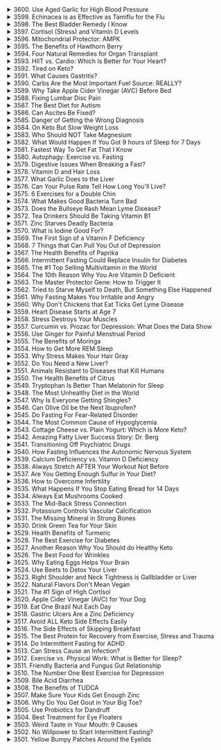 <details>
<summary>3600. Use Aged Garlic for High Blood Pressure</summary>

<a href="https://www.youtube.com/watch?v=vKx_8hvchkU" target="_blank">
    <img src="https://img.youtube.com/vi/vKx_8hvchkU/maxresdefault.jpg" width="200">
</a>


</details>

<details>
<summary>3599. Echinacea is as Effective as Tamiflu for the Flu</summary>

<a href="https://www.youtube.com/watch?v=Y1qSA1Y8wT4" target="_blank">
    <img src="https://img.youtube.com/vi/Y1qSA1Y8wT4/maxresdefault.jpg" width="200">
</a>


</details>

<details>
<summary>3598. The Best Bladder Remedy I Know</summary>

<a href="https://www.youtube.com/watch?v=SUPlWpf6vY4" target="_blank">
    <img src="https://img.youtube.com/vi/SUPlWpf6vY4/maxresdefault.jpg" width="200">
</a>


</details>

<details>
<summary>3597. Cortisol (Stress) and Vitamin D Levels</summary>

<a href="https://www.youtube.com/watch?v=HAUdHuApCG4" target="_blank">
    <img src="https://img.youtube.com/vi/HAUdHuApCG4/maxresdefault.jpg" width="200">
</a>


</details>

<details>
<summary>3596. Mitochondrial Protector: AMPK</summary>

<a href="https://www.youtube.com/watch?v=C5-woTbSCdI" target="_blank">
    <img src="https://img.youtube.com/vi/C5-woTbSCdI/maxresdefault.jpg" width="200">
</a>


</details>

<details>
<summary>3595. The Benefits of Hawthorn Berry</summary>

<a href="https://www.youtube.com/watch?v=84ZNrBoVNKU" target="_blank">
    <img src="https://img.youtube.com/vi/84ZNrBoVNKU/maxresdefault.jpg" width="200">
</a>


</details>

<details>
<summary>3594. Four Natural Remedies for Organ Transplant</summary>

<a href="https://www.youtube.com/watch?v=CW2--UKCziU" target="_blank">
    <img src="https://img.youtube.com/vi/CW2--UKCziU/maxresdefault.jpg" width="200">
</a>


</details>

<details>
<summary>3593. HIIT vs. Cardio: Which Is Better for Your Heart?</summary>

<a href="https://www.youtube.com/watch?v=q9jZ9xA-14Y" target="_blank">
    <img src="https://img.youtube.com/vi/q9jZ9xA-14Y/maxresdefault.jpg" width="200">
</a>


</details>

<details>
<summary>3592. Tired on Keto?</summary>

<a href="https://www.youtube.com/watch?v=v6-GadA80v8" target="_blank">
    <img src="https://img.youtube.com/vi/v6-GadA80v8/maxresdefault.jpg" width="200">
</a>


</details>

<details>
<summary>3591. What Causes Gastritis?</summary>

<a href="https://www.youtube.com/watch?v=5jVdzs_Xd7I" target="_blank">
    <img src="https://img.youtube.com/vi/5jVdzs_Xd7I/maxresdefault.jpg" width="200">
</a>


</details>

<details>
<summary>3590. Carbs Are the Most Important Fuel Source: REALLY?</summary>

<a href="https://www.youtube.com/watch?v=N_qi8cLJDfg" target="_blank">
    <img src="https://img.youtube.com/vi/N_qi8cLJDfg/maxresdefault.jpg" width="200">
</a>


</details>

<details>
<summary>3589. Why Take Apple Cider Vinegar (AVC) Before Bed</summary>

<a href="https://www.youtube.com/watch?v=fKnyQjL_NpY" target="_blank">
    <img src="https://img.youtube.com/vi/fKnyQjL_NpY/maxresdefault.jpg" width="200">
</a>


</details>

<details>
<summary>3588. Fixing Lumbar Disc Pain</summary>

<a href="https://www.youtube.com/watch?v=-uYsq1axkKE" target="_blank">
    <img src="https://img.youtube.com/vi/-uYsq1axkKE/maxresdefault.jpg" width="200">
</a>


</details>

<details>
<summary>3587. The Best Diet for Autism</summary>

<a href="https://www.youtube.com/watch?v=yVNpnKI9JTY" target="_blank">
    <img src="https://img.youtube.com/vi/yVNpnKI9JTY/maxresdefault.jpg" width="200">
</a>


</details>

<details>
<summary>3586. Can Ascites Be Fixed?</summary>

<a href="https://www.youtube.com/watch?v=YLXh7kIg9bY" target="_blank">
    <img src="https://img.youtube.com/vi/YLXh7kIg9bY/maxresdefault.jpg" width="200">
</a>


</details>

<details>
<summary>3585. Danger of Getting the Wrong Diagnosis</summary>

<a href="https://www.youtube.com/watch?v=glERE0OJZAs" target="_blank">
    <img src="https://img.youtube.com/vi/glERE0OJZAs/maxresdefault.jpg" width="200">
</a>


</details>

<details>
<summary>3584. On Keto But Slow Weight Loss</summary>

<a href="https://www.youtube.com/watch?v=VVdRL1ATcR4" target="_blank">
    <img src="https://img.youtube.com/vi/VVdRL1ATcR4/maxresdefault.jpg" width="200">
</a>


</details>

<details>
<summary>3583. Who Should NOT Take Magnesium</summary>

<a href="https://www.youtube.com/watch?v=sbVnHbMiKSM" target="_blank">
    <img src="https://img.youtube.com/vi/sbVnHbMiKSM/maxresdefault.jpg" width="200">
</a>


</details>

<details>
<summary>3582. What Would Happen If You Got 9 hours of Sleep for 7 Days</summary>

<a href="https://www.youtube.com/watch?v=mfgpEVroBPU" target="_blank">
    <img src="https://img.youtube.com/vi/mfgpEVroBPU/maxresdefault.jpg" width="200">
</a>


</details>

<details>
<summary>3581. Fastest Way To Get Fat That I Know</summary>

<a href="https://www.youtube.com/watch?v=uQRFJ4fTx6M" target="_blank">
    <img src="https://img.youtube.com/vi/uQRFJ4fTx6M/maxresdefault.jpg" width="200">
</a>


</details>

<details>
<summary>3580. Autophagy: Exercise vs. Fasting</summary>

<a href="https://www.youtube.com/watch?v=Pib5BVgqkV4" target="_blank">
    <img src="https://img.youtube.com/vi/Pib5BVgqkV4/maxresdefault.jpg" width="200">
</a>


</details>

<details>
<summary>3579. Digestive Issues When Breaking a Fast?</summary>

<a href="https://www.youtube.com/watch?v=0QgWWVilUoY" target="_blank">
    <img src="https://img.youtube.com/vi/0QgWWVilUoY/maxresdefault.jpg" width="200">
</a>


</details>

<details>
<summary>3578. Vitamin D and Hair Loss</summary>

<a href="https://www.youtube.com/watch?v=0Q0x3_X9NEY" target="_blank">
    <img src="https://img.youtube.com/vi/0Q0x3_X9NEY/maxresdefault.jpg" width="200">
</a>


</details>

<details>
<summary>3577. What Garlic Does to the Liver</summary>

<a href="https://www.youtube.com/watch?v=2GbFi1dzVUw" target="_blank">
    <img src="https://img.youtube.com/vi/2GbFi1dzVUw/maxresdefault.jpg" width="200">
</a>


</details>

<details>
<summary>3576. Can Your Pulse Rate Tell How Long You'll Live?</summary>

<a href="https://www.youtube.com/watch?v=4uoCRPVbWdM" target="_blank">
    <img src="https://img.youtube.com/vi/4uoCRPVbWdM/maxresdefault.jpg" width="200">
</a>


</details>

<details>
<summary>3575. 6 Exercises for a Double Chin</summary>

<a href="https://www.youtube.com/watch?v=Img7XhTZhxg" target="_blank">
    <img src="https://img.youtube.com/vi/Img7XhTZhxg/maxresdefault.jpg" width="200">
</a>


</details>

<details>
<summary>3574. What Makes Good Bacteria Turn Bad</summary>

<a href="https://www.youtube.com/watch?v=O0B8vRvIY2Q" target="_blank">
    <img src="https://img.youtube.com/vi/O0B8vRvIY2Q/maxresdefault.jpg" width="200">
</a>


</details>

<details>
<summary>3573. Does the Bullseye Rash Mean Lyme Disease?</summary>

<a href="https://www.youtube.com/watch?v=NBiOZEWPLkE" target="_blank">
    <img src="https://img.youtube.com/vi/NBiOZEWPLkE/maxresdefault.jpg" width="200">
</a>


</details>

<details>
<summary>3572. Tea Drinkers Should Be Taking Vitamin B1</summary>

<a href="https://www.youtube.com/watch?v=fL9wUokJLcc" target="_blank">
    <img src="https://img.youtube.com/vi/fL9wUokJLcc/maxresdefault.jpg" width="200">
</a>


</details>

<details>
<summary>3571. Zinc Starves Deadly Bacteria</summary>

<a href="https://www.youtube.com/watch?v=PgZgRnnAeQs" target="_blank">
    <img src="https://img.youtube.com/vi/PgZgRnnAeQs/maxresdefault.jpg" width="200">
</a>


</details>

<details>
<summary>3570. What is Iodine Good For?</summary>

<a href="https://www.youtube.com/watch?v=dLNAO-w35-4" target="_blank">
    <img src="https://img.youtube.com/vi/dLNAO-w35-4/maxresdefault.jpg" width="200">
</a>


</details>

<details>
<summary>3569. The First Sign of a Vitamin F Deficiency</summary>

<a href="https://www.youtube.com/watch?v=5fba6co3tDM" target="_blank">
    <img src="https://img.youtube.com/vi/5fba6co3tDM/maxresdefault.jpg" width="200">
</a>


</details>

<details>
<summary>3568. 7 Things that Can Pull You Out of Depression</summary>

<a href="https://www.youtube.com/watch?v=SFSCcG53H6c" target="_blank">
    <img src="https://img.youtube.com/vi/SFSCcG53H6c/maxresdefault.jpg" width="200">
</a>


</details>

<details>
<summary>3567. The Health Benefits of Paprika</summary>

<a href="https://www.youtube.com/watch?v=nxelLesv1MI" target="_blank">
    <img src="https://img.youtube.com/vi/nxelLesv1MI/maxresdefault.jpg" width="200">
</a>


</details>

<details>
<summary>3566. Intermittent Fasting Could Replace Insulin for Diabetes</summary>

<a href="https://www.youtube.com/watch?v=PQWDBd2wASg" target="_blank">
    <img src="https://img.youtube.com/vi/PQWDBd2wASg/maxresdefault.jpg" width="200">
</a>


</details>

<details>
<summary>3565. The #1 Top Selling Multivitamin in the World</summary>

<a href="https://www.youtube.com/watch?v=iB1_KJAvG-0" target="_blank">
    <img src="https://img.youtube.com/vi/iB1_KJAvG-0/maxresdefault.jpg" width="200">
</a>


</details>

<details>
<summary>3564. The 10th Reason Why You Are Vitamin D Deficient</summary>

<a href="https://www.youtube.com/watch?v=VvNxY8rThQM" target="_blank">
    <img src="https://img.youtube.com/vi/VvNxY8rThQM/maxresdefault.jpg" width="200">
</a>


</details>

<details>
<summary>3563. The Master Protector Gene: How to Trigger It</summary>

<a href="https://www.youtube.com/watch?v=UT8GbTBNmSI" target="_blank">
    <img src="https://img.youtube.com/vi/UT8GbTBNmSI/maxresdefault.jpg" width="200">
</a>


</details>

<details>
<summary>3562. Tried to Starve Myself to Death, But Something Else Happened</summary>

<a href="https://www.youtube.com/watch?v=NRB8ZF8gpKg" target="_blank">
    <img src="https://img.youtube.com/vi/NRB8ZF8gpKg/maxresdefault.jpg" width="200">
</a>


</details>

<details>
<summary>3561. Why Fasting Makes You Irritable and Angry</summary>

<a href="https://www.youtube.com/watch?v=f5752J6YBag" target="_blank">
    <img src="https://img.youtube.com/vi/f5752J6YBag/maxresdefault.jpg" width="200">
</a>


</details>

<details>
<summary>3560. Why Don't Chickens that Eat Ticks Get Lyme Disease</summary>

<a href="https://www.youtube.com/watch?v=Zn8VYEWcoUk" target="_blank">
    <img src="https://img.youtube.com/vi/Zn8VYEWcoUk/maxresdefault.jpg" width="200">
</a>


</details>

<details>
<summary>3559. Heart Disease Starts at Age 7</summary>

<a href="https://www.youtube.com/watch?v=qAf3moFxZKU" target="_blank">
    <img src="https://img.youtube.com/vi/qAf3moFxZKU/maxresdefault.jpg" width="200">
</a>


</details>

<details>
<summary>3558. Stress Destroys Your Muscles</summary>

<a href="https://www.youtube.com/watch?v=PvDlhH_yo1A" target="_blank">
    <img src="https://img.youtube.com/vi/PvDlhH_yo1A/maxresdefault.jpg" width="200">
</a>


</details>

<details>
<summary>3557. Curcumin vs. Prozac for Depression: What Does the Data Show</summary>

<a href="https://www.youtube.com/watch?v=hSoDtNrVzV0" target="_blank">
    <img src="https://img.youtube.com/vi/hSoDtNrVzV0/maxresdefault.jpg" width="200">
</a>


</details>

<details>
<summary>3556. Use Ginger for Painful Menstrual Period</summary>

<a href="https://www.youtube.com/watch?v=-1yof30AgyM" target="_blank">
    <img src="https://img.youtube.com/vi/-1yof30AgyM/maxresdefault.jpg" width="200">
</a>


</details>

<details>
<summary>3555. The Benefits of Moringa</summary>

<a href="https://www.youtube.com/watch?v=OhD9C89hrqk" target="_blank">
    <img src="https://img.youtube.com/vi/OhD9C89hrqk/maxresdefault.jpg" width="200">
</a>


</details>

<details>
<summary>3554. How to Get More REM Sleep</summary>

<a href="https://www.youtube.com/watch?v=25D2vg37DL0" target="_blank">
    <img src="https://img.youtube.com/vi/25D2vg37DL0/maxresdefault.jpg" width="200">
</a>


</details>

<details>
<summary>3553. Why Stress Makes Your Hair Gray</summary>

<a href="https://www.youtube.com/watch?v=Sjg3PvRwUDM" target="_blank">
    <img src="https://img.youtube.com/vi/Sjg3PvRwUDM/maxresdefault.jpg" width="200">
</a>


</details>

<details>
<summary>3552. Do You Need a New Liver?</summary>

<a href="https://www.youtube.com/watch?v=6fPFjJc8_OA" target="_blank">
    <img src="https://img.youtube.com/vi/6fPFjJc8_OA/maxresdefault.jpg" width="200">
</a>


</details>

<details>
<summary>3551. Animals Resistant to Diseases that Kill Humans</summary>

<a href="https://www.youtube.com/watch?v=n4ydqH2-AAI" target="_blank">
    <img src="https://img.youtube.com/vi/n4ydqH2-AAI/maxresdefault.jpg" width="200">
</a>


</details>

<details>
<summary>3550. The Health Benefits of Citrus</summary>

<a href="https://www.youtube.com/watch?v=zWpys9fQF8A" target="_blank">
    <img src="https://img.youtube.com/vi/zWpys9fQF8A/maxresdefault.jpg" width="200">
</a>


</details>

<details>
<summary>3549. Tryptophan Is Better Than Melatonin for Sleep</summary>

<a href="https://www.youtube.com/watch?v=7IF65zWDkjU" target="_blank">
    <img src="https://img.youtube.com/vi/7IF65zWDkjU/maxresdefault.jpg" width="200">
</a>


</details>

<details>
<summary>3548. The Most Unhealthy Diet in the World</summary>

<a href="https://www.youtube.com/watch?v=YLXmhz-AKEU" target="_blank">
    <img src="https://img.youtube.com/vi/YLXmhz-AKEU/maxresdefault.jpg" width="200">
</a>


</details>

<details>
<summary>3547. Why Is Everyone Getting Shingles?</summary>

<a href="https://www.youtube.com/watch?v=o5n7IZXcCHU" target="_blank">
    <img src="https://img.youtube.com/vi/o5n7IZXcCHU/maxresdefault.jpg" width="200">
</a>


</details>

<details>
<summary>3546. Can Olive Oil be the Next Ibuprofen?</summary>

<a href="https://www.youtube.com/watch?v=fV8tCONOf6k" target="_blank">
    <img src="https://img.youtube.com/vi/fV8tCONOf6k/maxresdefault.jpg" width="200">
</a>


</details>

<details>
<summary>3545. Do Fasting For Fear-Related Disorder</summary>

<a href="https://www.youtube.com/watch?v=NRRr6ZjKaxQ" target="_blank">
    <img src="https://img.youtube.com/vi/NRRr6ZjKaxQ/maxresdefault.jpg" width="200">
</a>


</details>

<details>
<summary>3544. The Most Common Cause of Hypoglycemia</summary>

<a href="https://www.youtube.com/watch?v=z3fIF0kmRhs" target="_blank">
    <img src="https://img.youtube.com/vi/z3fIF0kmRhs/maxresdefault.jpg" width="200">
</a>


</details>

<details>
<summary>3543. Cottage Cheese vs. Plain Yogurt: Which is More Keto?</summary>

<a href="https://www.youtube.com/watch?v=rYYiZVFUm_A" target="_blank">
    <img src="https://img.youtube.com/vi/rYYiZVFUm_A/maxresdefault.jpg" width="200">
</a>


</details>

<details>
<summary>3542. Amazing Fatty Liver Success Story: Dr. Berg</summary>

<a href="https://www.youtube.com/watch?v=ZkpD2CzMV4o" target="_blank">
    <img src="https://img.youtube.com/vi/ZkpD2CzMV4o/maxresdefault.jpg" width="200">
</a>


</details>

<details>
<summary>3541. Transitioning Off Psychiatric Drugs</summary>

<a href="https://www.youtube.com/watch?v=eGCHc7Lj2SM" target="_blank">
    <img src="https://img.youtube.com/vi/eGCHc7Lj2SM/maxresdefault.jpg" width="200">
</a>


</details>

<details>
<summary>3540. How Fasting Influences the Autonomic Nervous System</summary>

<a href="https://www.youtube.com/watch?v=7XYRNWQx7K4" target="_blank">
    <img src="https://img.youtube.com/vi/7XYRNWQx7K4/maxresdefault.jpg" width="200">
</a>


</details>

<details>
<summary>3539. Calcium Deficiency vs. Vitamin D Deficiency</summary>

<a href="https://www.youtube.com/watch?v=OlV-98bp7z4" target="_blank">
    <img src="https://img.youtube.com/vi/OlV-98bp7z4/maxresdefault.jpg" width="200">
</a>


</details>

<details>
<summary>3538. Always Stretch AFTER Your Workout Not Before</summary>

<a href="https://www.youtube.com/watch?v=ZbWGkaryJVA" target="_blank">
    <img src="https://img.youtube.com/vi/ZbWGkaryJVA/maxresdefault.jpg" width="200">
</a>


</details>

<details>
<summary>3537. Are You Getting Enough Sulfur in Your Diet?</summary>

<a href="https://www.youtube.com/watch?v=O3EQ_w5yDKo" target="_blank">
    <img src="https://img.youtube.com/vi/O3EQ_w5yDKo/maxresdefault.jpg" width="200">
</a>


</details>

<details>
<summary>3536. How to Overcome Infertility</summary>

<a href="https://www.youtube.com/watch?v=xxwqpMOMM34" target="_blank">
    <img src="https://img.youtube.com/vi/xxwqpMOMM34/maxresdefault.jpg" width="200">
</a>


</details>

<details>
<summary>3535. What Happens If You Stop Eating Bread for 14 Days</summary>

<a href="https://www.youtube.com/watch?v=IrStg3cn2u0" target="_blank">
    <img src="https://img.youtube.com/vi/IrStg3cn2u0/maxresdefault.jpg" width="200">
</a>


</details>

<details>
<summary>3534. Always Eat Mushrooms Cooked</summary>

<a href="https://www.youtube.com/watch?v=OcxAJy9hcUc" target="_blank">
    <img src="https://img.youtube.com/vi/OcxAJy9hcUc/maxresdefault.jpg" width="200">
</a>


</details>

<details>
<summary>3533. The Mid-Back Stress Connection</summary>

<a href="https://www.youtube.com/watch?v=Virln1LFRVs" target="_blank">
    <img src="https://img.youtube.com/vi/Virln1LFRVs/maxresdefault.jpg" width="200">
</a>


</details>

<details>
<summary>3532. Potassium Controls Vascular Calcification</summary>

<a href="https://www.youtube.com/watch?v=8oBGJn64-2M" target="_blank">
    <img src="https://img.youtube.com/vi/8oBGJn64-2M/maxresdefault.jpg" width="200">
</a>


</details>

<details>
<summary>3531. The Missing Mineral in Strong Bones</summary>

<a href="https://www.youtube.com/watch?v=1T_L9qBcePk" target="_blank">
    <img src="https://img.youtube.com/vi/1T_L9qBcePk/maxresdefault.jpg" width="200">
</a>


</details>

<details>
<summary>3530. Drink Green Tea for Your Skin</summary>

<a href="https://www.youtube.com/watch?v=KgaIlep9AQ0" target="_blank">
    <img src="https://img.youtube.com/vi/KgaIlep9AQ0/maxresdefault.jpg" width="200">
</a>


</details>

<details>
<summary>3529. Health Benefits of Turmeric</summary>

<a href="https://www.youtube.com/watch?v=E2LRCK6AQ0Y" target="_blank">
    <img src="https://img.youtube.com/vi/E2LRCK6AQ0Y/maxresdefault.jpg" width="200">
</a>


</details>

<details>
<summary>3528. The Best Exercise for Diabetes</summary>

<a href="https://www.youtube.com/watch?v=MU5G_VLzWZE" target="_blank">
    <img src="https://img.youtube.com/vi/MU5G_VLzWZE/maxresdefault.jpg" width="200">
</a>


</details>

<details>
<summary>3527. Another Reason Why You Should do Healthy Keto</summary>

<a href="https://www.youtube.com/watch?v=a-gi0K6BBlU" target="_blank">
    <img src="https://img.youtube.com/vi/a-gi0K6BBlU/maxresdefault.jpg" width="200">
</a>


</details>

<details>
<summary>3526. The Best Food for Wrinkles</summary>

<a href="https://www.youtube.com/watch?v=hKvJctIvv-s" target="_blank">
    <img src="https://img.youtube.com/vi/hKvJctIvv-s/maxresdefault.jpg" width="200">
</a>


</details>

<details>
<summary>3525. Why Eating Eggs Helps Your Brain</summary>

<a href="https://www.youtube.com/watch?v=QoO6bIRTiCM" target="_blank">
    <img src="https://img.youtube.com/vi/QoO6bIRTiCM/maxresdefault.jpg" width="200">
</a>


</details>

<details>
<summary>3524. Use Beets to Detox Your Liver</summary>

<a href="https://www.youtube.com/watch?v=9yzC60IZk7M" target="_blank">
    <img src="https://img.youtube.com/vi/9yzC60IZk7M/maxresdefault.jpg" width="200">
</a>


</details>

<details>
<summary>3523. Right Shoulder and Neck Tightness is Gallbladder or Liver</summary>

<a href="https://www.youtube.com/watch?v=8x4yuukUSFc" target="_blank">
    <img src="https://img.youtube.com/vi/8x4yuukUSFc/maxresdefault.jpg" width="200">
</a>


</details>

<details>
<summary>3522. Natural Flavors Don't Mean Vegan</summary>

<a href="https://www.youtube.com/watch?v=ylIDjc-09YQ" target="_blank">
    <img src="https://img.youtube.com/vi/ylIDjc-09YQ/maxresdefault.jpg" width="200">
</a>


</details>

<details>
<summary>3521. The #1 Sign of High Cortisol</summary>

<a href="https://www.youtube.com/watch?v=2mrp1wgW9Z4" target="_blank">
    <img src="https://img.youtube.com/vi/2mrp1wgW9Z4/maxresdefault.jpg" width="200">
</a>


</details>

<details>
<summary>3520. Apple Cider Vinegar (AVC) for Your Dog</summary>

<a href="https://www.youtube.com/watch?v=M-bWGG8tz60" target="_blank">
    <img src="https://img.youtube.com/vi/M-bWGG8tz60/maxresdefault.jpg" width="200">
</a>


</details>

<details>
<summary>3519. Eat One Brazil Nut Each Day</summary>

<a href="https://www.youtube.com/watch?v=QruXFjAPwwk" target="_blank">
    <img src="https://img.youtube.com/vi/QruXFjAPwwk/maxresdefault.jpg" width="200">
</a>


</details>

<details>
<summary>3518. Gastric Ulcers Are a Zinc Deficiency</summary>

<a href="https://www.youtube.com/watch?v=OL6UD4DLn7A" target="_blank">
    <img src="https://img.youtube.com/vi/OL6UD4DLn7A/maxresdefault.jpg" width="200">
</a>


</details>

<details>
<summary>3517. Avoid ALL Keto Side Effects Easily</summary>

<a href="https://www.youtube.com/watch?v=LAtgt5NYygo" target="_blank">
    <img src="https://img.youtube.com/vi/LAtgt5NYygo/maxresdefault.jpg" width="200">
</a>


</details>

<details>
<summary>3516. The Side Effects of Skipping Breakfast</summary>

<a href="https://www.youtube.com/watch?v=jj8wgh5fKGg" target="_blank">
    <img src="https://img.youtube.com/vi/jj8wgh5fKGg/maxresdefault.jpg" width="200">
</a>


</details>

<details>
<summary>3515. The Best Protein for Recovery from Exercise, Stress and Trauma</summary>

<a href="https://www.youtube.com/watch?v=SIspwIe1Dtw" target="_blank">
    <img src="https://img.youtube.com/vi/SIspwIe1Dtw/maxresdefault.jpg" width="200">
</a>


</details>

<details>
<summary>3514. Do Intermittent Fasting for ADHD</summary>

<a href="https://www.youtube.com/watch?v=8Rboesgk0Fw" target="_blank">
    <img src="https://img.youtube.com/vi/8Rboesgk0Fw/maxresdefault.jpg" width="200">
</a>


</details>

<details>
<summary>3513. Can Stress Cause an Infection?</summary>

<a href="https://www.youtube.com/watch?v=rKOSf0BAzCg" target="_blank">
    <img src="https://img.youtube.com/vi/rKOSf0BAzCg/maxresdefault.jpg" width="200">
</a>


</details>

<details>
<summary>3512. Exercise vs. Physical Work: What is Better for Sleep?</summary>

<a href="https://www.youtube.com/watch?v=bY9e7Z6LT0E" target="_blank">
    <img src="https://img.youtube.com/vi/bY9e7Z6LT0E/maxresdefault.jpg" width="200">
</a>


</details>

<details>
<summary>3511. Friendly Bacteria and Fungus Gut Relationship</summary>

<a href="https://www.youtube.com/watch?v=RRdZ2WcZk2o" target="_blank">
    <img src="https://img.youtube.com/vi/RRdZ2WcZk2o/maxresdefault.jpg" width="200">
</a>


</details>

<details>
<summary>3510. The Number One Best Exercise for Depression</summary>

<a href="https://www.youtube.com/watch?v=hnlAPBbxNko" target="_blank">
    <img src="https://img.youtube.com/vi/hnlAPBbxNko/maxresdefault.jpg" width="200">
</a>


</details>

<details>
<summary>3509. Bile Acid Diarrhea</summary>

<a href="https://www.youtube.com/watch?v=LpYzGCJ8IjE" target="_blank">
    <img src="https://img.youtube.com/vi/LpYzGCJ8IjE/maxresdefault.jpg" width="200">
</a>


</details>

<details>
<summary>3508. The Benefits of TUDCA</summary>

<a href="https://www.youtube.com/watch?v=boTzigj646Q" target="_blank">
    <img src="https://img.youtube.com/vi/boTzigj646Q/maxresdefault.jpg" width="200">
</a>


</details>

<details>
<summary>3507. Make Sure Your Kids Get Enough Zinc</summary>

<a href="https://www.youtube.com/watch?v=liFBTi0hvSk" target="_blank">
    <img src="https://img.youtube.com/vi/liFBTi0hvSk/maxresdefault.jpg" width="200">
</a>


</details>

<details>
<summary>3506. Why Do You Get Gout in Your Big Toe?</summary>

<a href="https://www.youtube.com/watch?v=zT9JRopKVt8" target="_blank">
    <img src="https://img.youtube.com/vi/zT9JRopKVt8/maxresdefault.jpg" width="200">
</a>


</details>

<details>
<summary>3505. Use Probiotics for Dandruff</summary>

<a href="https://www.youtube.com/watch?v=H9Uhj7muGmg" target="_blank">
    <img src="https://img.youtube.com/vi/H9Uhj7muGmg/maxresdefault.jpg" width="200">
</a>


</details>

<details>
<summary>3504. Best Treatment for Eye Floaters</summary>

<a href="https://www.youtube.com/watch?v=qxbCNepGhP8" target="_blank">
    <img src="https://img.youtube.com/vi/qxbCNepGhP8/maxresdefault.jpg" width="200">
</a>


</details>

<details>
<summary>3503. Weird Taste in Your Mouth: 9 Causes</summary>

<a href="https://www.youtube.com/watch?v=E6X-8b38AXE" target="_blank">
    <img src="https://img.youtube.com/vi/E6X-8b38AXE/maxresdefault.jpg" width="200">
</a>


</details>

<details>
<summary>3502. No Willpower to Start Intermittent Fasting?</summary>

<a href="https://www.youtube.com/watch?v=vpCXFpDFsXU" target="_blank">
    <img src="https://img.youtube.com/vi/vpCXFpDFsXU/maxresdefault.jpg" width="200">
</a>


</details>

<details>
<summary>3501. Yellow Bumpy Patches Around the Eyelids</summary>

<a href="https://www.youtube.com/watch?v=TUi_9SUWdRQ" target="_blank">
    <img src="https://img.youtube.com/vi/TUi_9SUWdRQ/maxresdefault.jpg" width="200">
</a>


</details>

